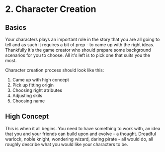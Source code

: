 # 2. Character Creation

## Basics
Your characters plays an important role in the story that you are all going to tell and as such it requires a bit of prep - to came up with the right ideas. Thankfully it's the game creator who should prepare some background scenarios for you to choose. All it's left is to pick one that suits you the most. 

Character creation process should look like this:
1. Came up with high concept
2. Pick up fitting origin
3. Choosing right atributes
4. Adjusting skils
5. Choosing name

## High Concept
This is when it all begins. You need to have something to work with, an idea that you and your friends can build upon and evolve - a thought. Dreadful warlock, noble knight, wondering wizard, daring pirate - all would do, all roughly describe what you would like your characters to be.

